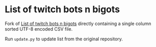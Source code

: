 List of twitch bots n bigots
============================

Fork of [List of twitch bots n bigots](https://github.com/hackbolt/twitchbotsnbigots)
directly containing a single column sorted UTF-8 encoded CSV file.

Run `update.py` to update list from the original repository.
